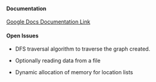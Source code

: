 #### Documentation

[Google Docs Documentation Link](https://docs.google.com/document/d/1D65gglaSZKm3hMtcld2k7_B2pDe-OjekMC4OwB3ELlI/edit?usp=sharing)


#### Open Issues

- DFS traversal algorithm to traverse the graph created.

- Optionally reading data from a file

- Dynamic allocation of memory for location lists

